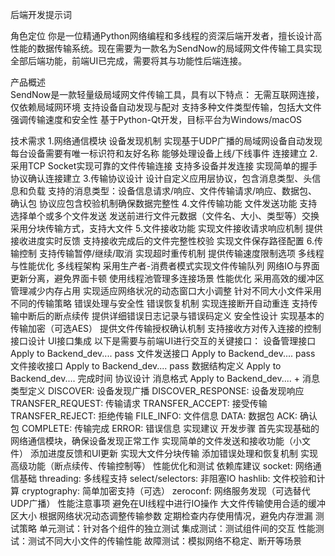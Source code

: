 后端开发提示词

角色定位
    你是一位精通Python网络编程和多线程的资深后端开发者，擅长设计高性能的数据传输系统。现在需要为一款名为SendNow的局域网文件传输工具实现全部后端功能，前端UI已完成，需要将其与功能性后端连接。

产品概述    
    SendNow是一款轻量级局域网文件传输工具，具有以下特点：
    无需互联网连接，仅依赖局域网环境
    支持设备自动发现与配对
    支持多种文件类型传输，包括大文件
    强调传输速度和安全性
    基于Python-Qt开发，目标平台为Windows/macOS

技术需求
    1.网络通信模块
        设备发现机制
        实现基于UDP广播的局域网设备自动发现
        每台设备需要有唯一标识符和友好名称
        能够处理设备上线/下线事件
        连接建立
    2.采用TCP Socket实现可靠的文件传输连接
        支持多设备并发连接
        实现简单的握手协议确认连接建立
    3.传输协议设计
        设计自定义应用层协议，包含消息类型、头信息和负载
        支持的消息类型：设备信息请求/响应、文件传输请求/响应、数据包、确认包
        协议应包含校验机制确保数据完整性
    4.文件传输功能
        文件发送功能
        支持选择单个或多个文件发送
        发送前进行文件元数据（文件名、大小、类型等）交换
        采用分块传输方式，支持大文件
    5.文件接收功能
        实现文件接收请求响应机制
        提供接收进度实时反馈
        支持接收完成后的文件完整性校验
        实现文件保存路径配置
    6.传输控制
        支持传输暂停/继续/取消
        实现超时重传机制
        提供传输速度限制选项
多线程与性能优化
多线程架构
采用生产者-消费者模式实现文件传输队列
网络IO与界面更新分离，避免界面卡顿
使用线程池管理多连接场景
性能优化
采用高效的缓冲区管理减少内存占用
实现适应网络状况的动态窗口大小调整
针对不同大小文件采用不同的传输策略
错误处理与安全性
错误恢复机制
实现连接断开自动重连
支持传输中断后的断点续传
提供详细错误日志记录与错误码定义
安全性设计
实现基本的传输加密（可选AES）
提供文件传输授权确认机制
支持接收方对传入连接的控制
接口设计
UI接口集成
以下是需要与前端UI进行交互的关键接口：
设备管理接口
Apply to Backend_dev....
pass
文件发送接口
Apply to Backend_dev....
pass
文件接收接口
Apply to Backend_dev....
pass
数据结构定义
Apply to Backend_dev....
完成时间
协议设计
消息格式
Apply to Backend_dev....
+
消息类型定义
DISCOVER: 设备发现广播
DISCOVER_RESPONSE: 设备发现响应
TRANSFER_REQUEST: 传输请求
TRANSFER_ACCEPT: 接受传输
TRANSFER_REJECT: 拒绝传输
FILE_INFO: 文件信息
DATA: 数据包
ACK: 确认包
COMPLETE: 传输完成
ERROR: 错误信息
实现建议
开发步骤
首先实现基础的网络通信模块，确保设备发现正常工作
实现简单的文件发送和接收功能（小文件）
添加进度反馈和UI更新
实现大文件分块传输
添加错误处理和恢复机制
实现高级功能（断点续传、传输控制等）
性能优化和测试
依赖库建议
socket: 网络通信基础
threading: 多线程支持
select/selectors: 非阻塞IO
hashlib: 文件校验和计算
cryptography: 简单加密支持（可选）
zeroconf: 网络服务发现（可选替代UDP广播）
性能注意事项
避免在UI线程中进行IO操作
大文件传输使用合适的缓冲区大小
根据网络状况动态调整传输参数
定期检查内存使用情况，避免内存泄漏
测试策略
单元测试：针对各个组件的独立测试
集成测试：测试组件间的交互
性能测试：测试不同大小文件的传输性能
故障测试：模拟网络不稳定、断开等场景